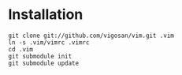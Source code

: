 # Installation

```
git clone git://github.com/vigosan/vim.git .vim
ln -s .vim/vimrc .vimrc
cd .vim
git submodule init
git submodule update
```
